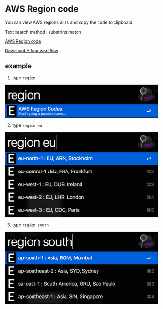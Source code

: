 
# AWS Region code

You can view AWS regions alias and copy the code to clipboard.

Text search method : substring match

[AWS Region code](https://docs.aws.amazon.com/general/latest/gr/rande.html)

[Download Alfred workflow](http://www.packal.org/workflow/aws-region-codes)

## example

1. type `region`

![screenshot](./example/awsregioncode-keyword.png)

2. type `region eu`

![screenshot](./example/awsregioncode-eu.png)

3. type `region south`

![screenshot](./example/awsregioncode-south.png)

